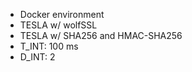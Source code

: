- Docker environment
- TESLA w/ wolfSSL
- TESLA w/ SHA256 and HMAC-SHA256
- T_INT: 100 ms
- D_INT: 2
